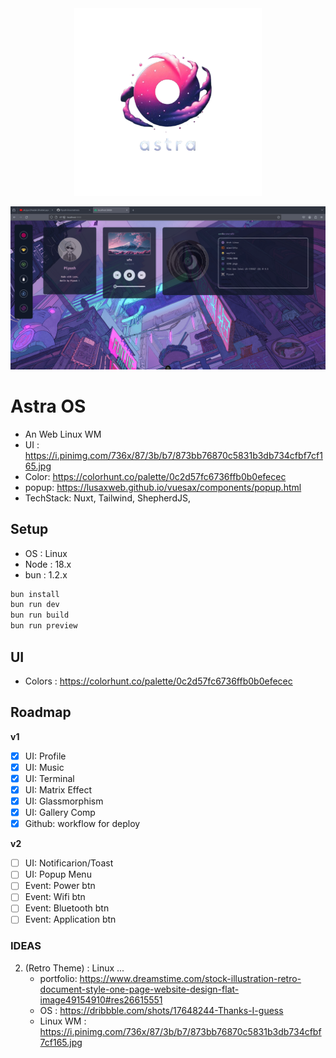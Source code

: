 <div align="center">
	<img width="300px" src="/docs/logo.png" />
</div>

![](/docs/ss.png)

# Astra OS 
- An Web Linux WM
- UI : https://i.pinimg.com/736x/87/3b/b7/873bb76870c5831b3db734cfbf7cf165.jpg
- Color: https://colorhunt.co/palette/0c2d57fc6736ffb0b0efecec
- popup: https://lusaxweb.github.io/vuesax/components/popup.html
- TechStack: Nuxt, Tailwind, ShepherdJS, 

## Setup

- OS : Linux
- Node : 18.x
- bun : 1.2.x

```sh
bun install
bun run dev
bun run build
bun run preview
```

## UI

- Colors : https://colorhunt.co/palette/0c2d57fc6736ffb0b0efecec

## Roadmap

__v1__
- [X] UI: Profile
- [X] UI: Music
- [x] UI: Terminal
- [x] UI: Matrix Effect
- [x] UI: Glassmorphism
- [x] UI: Gallery Comp
- [x] Github: workflow for deploy

__v2__
- [ ] UI: Notificarion/Toast  
- [ ] UI: Popup Menu 
- [ ] Event: Power btn 
- [ ] Event: Wifi btn
- [ ] Event: Bluetooth btn
- [ ] Event: Application btn

### IDEAS
2. (Retro Theme) : Linux ...
	- portfolio: https://www.dreamstime.com/stock-illustration-retro-document-style-one-page-website-design-flat-image49154910#res26615551
	- OS : https://dribbble.com/shots/17648244-Thanks-I-guess
	- Linux WM : https://i.pinimg.com/736x/87/3b/b7/873bb76870c5831b3db734cfbf7cf165.jpg
